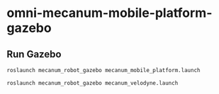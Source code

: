 # omni-mecanum-mobile-platform-gazebo

## Run Gazebo 

```bash
roslaunch mecanum_robot_gazebo mecanum_mobile_platform.launch

roslaunch mecanum_robot_gazebo mecanum_velodyne.launch

```

